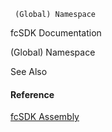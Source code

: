 ﻿     (Global) Namespace                                                   

fcSDK Documentation

(Global) Namespace

See Also

#### Reference

[fcSDK Assembly](fcSDK.md)